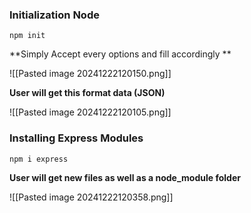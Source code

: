 
### Initialization Node 

```
npm init
```
**Simply Accept every options and fill accordingly **

![[Pasted image 20241222120150.png]]

**User will get this format data (JSON)**

![[Pasted image 20241222120105.png]]

### Installing Express Modules

```
npm i express
```
**User will get new files as well as a node_module folder**

![[Pasted image 20241222120358.png]]

